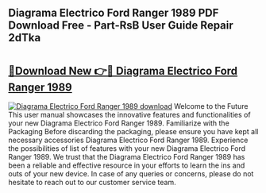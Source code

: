 ## Diagrama Electrico Ford Ranger 1989 PDF Download Free - Part-RsB User Guide Repair 2dTka

# <h2><a href="http://dfmdh1.blite.top/?on=Diagrama+Electrico+Ford+Ranger+1989">🔗Download New 👉🔴 Diagrama Electrico Ford Ranger 1989</a></h2>

[![Diagrama Electrico Ford Ranger 1989 download](https://i.imgur.com/lujVjoI.png)](http://dfmdh1.blite.top/?on=Diagrama+Electrico+Ford+Ranger+1989)
Welcome to the Future This user manual showcases the innovative features and functionalities of your new Diagrama Electrico Ford Ranger 1989. Familiarize with the Packaging Before discarding the packaging, please ensure you have kept all necessary accessories Diagrama Electrico Ford Ranger 1989. Experience the possibilities of list of features with your new Diagrama Electrico Ford Ranger 1989. We trust that the Diagrama Electrico Ford Ranger 1989 has been a reliable and effective resource in your efforts to learn the ins and outs of your new device. In case of any queries or concerns, please do not hesitate to reach out to our customer service team.
